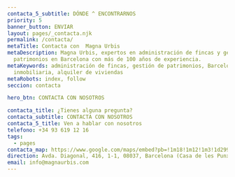 ```yaml
---
contacta_5_subtitle: DÓNDE ^ ENCONTRARNOS
priority: 5
banner_button: ENVIAR
layout: pages/_contacta.njk
permalink: /contacta/
metaTitle: Contacta con  Magna Urbis
metaDescription: Magna Urbis, expertos en administración de fincas y gestión de
  patrimonios en Barcelona con más de 100 años de experiencia.
metaKeywords: administración de fincas, gestión de patrimonios, Barcelona,
  inmobiliaria, alquiler de viviendas
metaRobots: index, follow
seccion: contacta

hero_btn: CONTACTA CON NOSOTROS

contacta_title: ¿Tienes alguna pregunta?
contacta_subtitle: CONTACTA CON NOSOTROS
contacta_5_title: Ven a hablar con nosotros
telefono: +34 93 619 12 16
tags:
  - pages
contacta_map: https://www.google.com/maps/embed?pb=!1m18!1m12!1m3!1d2992.898683892382!2d2.1614165763079742!3d41.39800659533604!2m3!1f0!2f0!3f0!3m2!1i1024!2i768!4f13.1!3m3!1m2!1s0x12a4a294dae03357%3A0xae747d3d1080c597!2sCasa%20Les%20Punxes%20x%20Cloudworks!5e0!3m2!1ses!2ses!4v1725699856594!5m2!1ses!2ses
direction: Avda. Diagonal, 416, 1-1, 08037, Barcelona (Casa de les Punxes)
email: info@magnaurbis.com
---
```


